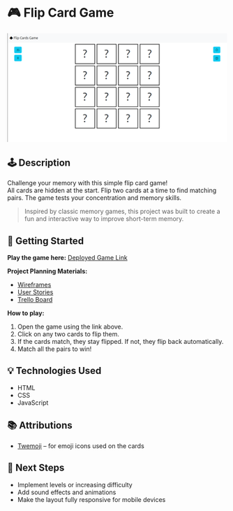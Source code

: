 # 🎮 Flip Card Game

![Screenshot or Logo](./assets/image.png)

## 🕹️ Description

Challenge your memory with this simple flip card game!  
All cards are hidden at the start. Flip two cards at a time to find matching pairs. The game tests your concentration and memory skills.

> Inspired by classic memory games, this project was built to create a fun and interactive way to improve short-term memory.

## 🚀 Getting Started

**Play the game here:** [Deployed Game Link](https://aliashwal03.github.io/flip-card-game/)

**Project Planning Materials:**  
- [Wireframes](./planning/wireframes.png)  
- [User Stories](./planning/user-stories.md)  
- [Trello Board](https://trello.com/your-board)

**How to play:**
1. Open the game using the link above.
2. Click on any two cards to flip them.
3. If the cards match, they stay flipped. If not, they flip back automatically.
4. Match all the pairs to win!

## 💡 Technologies Used

- HTML
- CSS
- JavaScript

## 📚 Attributions

- [Twemoji](https://twemoji.twitter.com/) – for emoji icons used on the cards

## 🚧 Next Steps

- Implement levels or increasing difficulty
- Add sound effects and animations
- Make the layout fully responsive for mobile devices
